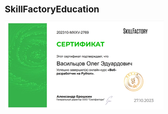 # SkillFactoryEducation

![Screnshot](https://github.com/BYKEFAL/SkillFactoryEducation/blob/main/%D0%A1%D0%B5%D1%80%D1%82%D0%B8%D1%84%D0%B8%D0%BA%D0%B0%D1%82%20SkillFactory.png)

